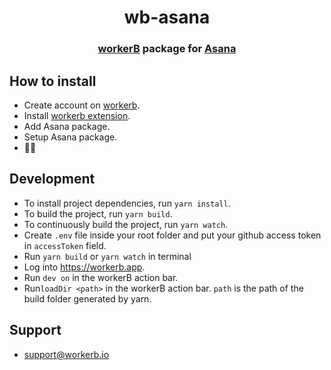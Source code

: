 <h1 align="center">wb-asana</h1>
<h3 align="center"><a href="https://workerb.io/">workerB</a> package for <a href="https://asana.com/">Asana</a></h3>

## How to install

-   Create account on [workerb](https://workerb.io/).
-   Install [workerb extension](https://chrome.google.com/webstore/detail/jdbakbjkiklbibfccegfejjdlcgpnnpe).
-   Add Asana package.
-   Setup Asana package.
-   🚀🚀

## Development

-   To install project dependencies, run `yarn install`.
-   To build the project, run `yarn build`.
-   To continuously build the project, run `yarn watch`.
-   Create `.env` file inside your root folder and put your github access token in `accessToken` field.
-   Run `yarn build` or `yarn watch` in terminal
-   Log into https://workerb.app.
-   Run `dev on` in the workerB action bar.
-   Run`loadDir <path>` in the workerB action bar. `path` is the path of the build folder generated by yarn.

## Support

-   [support@workerb.io](mailto:support@workerb.io)
